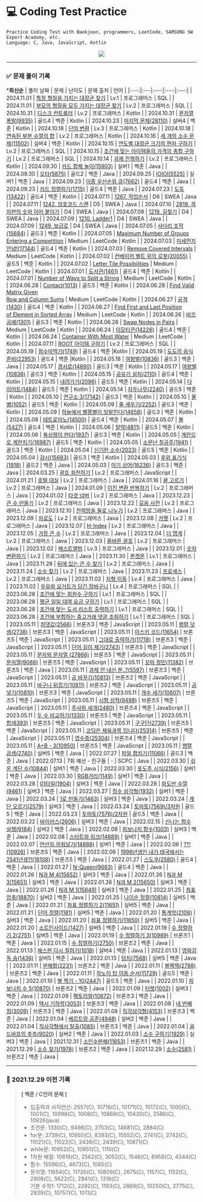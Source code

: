 # 💻 Coding Test Practice  
```
Practice Coding Test with Baekjoon, programmers, LeetCode, SAMSUNG SW Expert Academy, etc.  
Language: C, Java, JavaScript, Kotlin  
```

<div align="center">
  <a href="https://hits.seeyoufarm.com">
    <img src="https://hits.seeyoufarm.com/api/count/incr/badge.svg?url=https%3A%2F%2Fgithub.com%2Fjung0115%2FCodingTestPractice&count_bg=%23B7BCDB&title_bg=%233B50A6&icon=java.svg&icon_color=%23E7E7E7&title=Coding+Test&edge_flat=false"/>
  </a>
</div>

---

### ✅ 문제 풀이 기록

***최신순**
| 풀이 날짜 | 문제 | 난이도 | 문제 출처 | 언어 |
|:---:|:---|:---:|:---:|:---:|
| 2024.11.01 | [특정 형질을 가지는 대장균 찾기](https://school.programmers.co.kr/learn/courses/30/lessons/301646) | Lv.1 | 프로그래머스 | SQL |
| 2024.11.01 | [부모의 형질을 모두 가지는 대장균 찾기](https://school.programmers.co.kr/learn/courses/30/lessons/301647) | Lv.2 | 프로그래머스 | SQL |
| 2024.10.31 | [디스크 컨트롤러](https://school.programmers.co.kr/learn/courses/30/lessons/42627) | Lv.2 | 프로그래머스 | Kotlin |
| 2024.10.31 | [문자열 폭발(9935)](https://www.acmicpc.net/problem/9935) | 골드4 | 백준 | Kotlin |
| 2024.10.23 | [마지막 문제(28110)](https://www.acmicpc.net/problem/28110) | 실버4 | 백준 | Kotlin |
| 2024.10.18 | [단어 변환](https://school.programmers.co.kr/learn/courses/30/lessons/43163) | Lv.3 | 프로그래머스 | Kotlin |
| 2024.10.18 | [연속된 부분 수열의 합](https://school.programmers.co.kr/learn/courses/30/lessons/178870) | Lv.2 | 프로그래머스 | Kotlin |
| 2024.10.16 | [세 개의 소수 문제(11502)](https://www.acmicpc.net/problem/11502) | 실버4 | 백준 | Kotlin |
| 2024.10.15 | [연도별 대장균 크기의 편차 구하기](https://school.programmers.co.kr/learn/courses/30/lessons/299310) | Lv.2 | 프로그래머스 | SQL |
| 2024.10.15 | [조건에 맞는 아이템들의 가격의 총합 구하기](https://school.programmers.co.kr/learn/courses/30/lessons/273709) | Lv.2 | 프로그래머스 | SQL |
| 2024.10.14 | [과제 진행하기](https://school.programmers.co.kr/learn/courses/30/lessons/176962) | Lv.2 | 프로그래머스 | Kotlin |
| 2024.09.30 | [카드 합체 놀이(15903)](https://www.acmicpc.net/problem/15903) | 실버1 | 백준 | Java |
| 2024.09.30 | [오타(5875)](https://www.acmicpc.net/problem/5875) | 골드2 | 백준 | Java |
| 2024.09.25 | [IOIOI(5525)](https://www.acmicpc.net/problem/5525) | 실버1 | 백준 | Java |
| 2024.09.23 | [이중 우선순위 큐(7662)](https://www.acmicpc.net/problem/7662) | 골드4 | 백준 | Java |
| 2024.09.23 | [카드 정렬하기(1715)](https://www.acmicpc.net/problem/1715) | 골드4 | 백준 | Java |
| 2024.07.23 | [도둑(13422)](https://www.acmicpc.net/problem/13422) | 골드4 | 백준 | Kotlin |
| 2024.07.11 | [1267. 작업순서](https://swexpertacademy.com/main/code/problem/problemDetail.do?contestProbId=AV18TrIqIwUCFAZN) | D6 | SWEA | Java |
| 2024.07.11 | [1242. 암호코드 스캔](https://swexpertacademy.com/main/code/problem/problemDetail.do?contestProbId=AV15JEKKAM8CFAYD) | D5 | SWEA | Java |
| 2024.07.10 | [2819. 격자판의 숫자 이어 붙이기](https://swexpertacademy.com/main/code/problem/problemDetail.do?contestProbId=AV7I5fgqEogDFAXB) | D4 | SWEA | Java |
| 2024.07.09 | [1219. 길찾기](https://swexpertacademy.com/main/code/problem/problemDetail.do?contestProbId=AV14geLqABQCFAYD) | D4 | SWEA | Java |
| 2024.07.09 | [1210. Ladder1](https://swexpertacademy.com/main/code/problem/problemDetail.do?contestProbId=AV14ABYKADACFAYh) | D4 | SWEA | Java |
| 2024.07.09 | [1249. 보급로](https://swexpertacademy.com/main/code/problem/problemDetail.do?contestProbId=AV15QRX6APsCFAYD) | D4 | SWEA | Java |
| 2024.07.05 | [사다리 조작(15684)](https://www.acmicpc.net/problem/15684) | 골드3 | 백준 | Kotlin |
| 2024.07.05 | [Maximum Number of Groups<br/>Entering a Competition](https://leetcode.com/problems/maximum-number-of-groups-entering-a-competition) | Medium | LeetCode | Kotlin |
| 2024.07.03 | [미세먼지 안녕!(17144)](https://www.acmicpc.net/problem/17144) | 골드4 | 백준 | Kotlin |
| 2024.07.03 | [Remove Covered Intervals](https://leetcode.com/problems/remove-covered-intervals) | Medium | LeetCode | Kotlin |
| 2024.07.02 | [컨베이어 벨트 위의 로봇(20055)](https://www.acmicpc.net/problem/20055) | 골드5 | 백준 | Kotlin |
| 2024.07.02 | [Letter Tile Possibilities](https://leetcode.com/problems/letter-tile-possibilities) | Medium | LeetCode | Kotlin |
| 2024.07.01 | [도서관(1461)](https://www.acmicpc.net/problem/1461) | 골드4 | 백준 | Kotlin |
| 2024.07.01 | [Number of Ways to Split a String](https://leetcode.com/problems/number-of-ways-to-split-a-string) | Medium | LeetCode | Kotlin |
| 2024.06.28 | [Contact(1013)](https://www.acmicpc.net/problem/1013) | 골드5 | 백준 | Kotlin |
| 2024.06.28 | [Find Valid Matrix Given<br/>Row and Column Sums](https://leetcode.com/problems/find-valid-matrix-given-row-and-column-sums) | Medium | LeetCode | Kotlin |
| 2024.06.27 | [공격(1430)](https://www.acmicpc.net/problem/1430) | 골드4 | 백준 | Kotlin |
| 2024.06.27 | [Find First and Last Position<br/>of Element in Sorted Array](https://leetcode.com/problems/find-first-and-last-position-of-element-in-sorted-array) | Medium | LeetCode | Kotlin |
| 2024.06.26 | [비즈 공예(1301)](https://www.acmicpc.net/problem/1301) | 골드3 | 백준 | Kotlin |
| 2024.06.26 | [Swap Nodes in Pairs](https://leetcode.com/problems/swap-nodes-in-pairs) | Medium | LeetCode | Kotlin |
| 2024.06.24 | [이모티콘(14226)](https://www.acmicpc.net/problem/14226) | 골드4 | 백준 | Kotlin |
| 2024.06.24 | [Container With Most Water](https://leetcode.com/problems/container-with-most-water) | Medium | LeetCode | Kotlin |
| 2024.07.11 | [ROOT 아이템 구하기](https://school.programmers.co.kr/learn/courses/30/lessons/273710) | Lv.2 | 프로그래머스 | SQL |
| 2024.05.19 | [점수따먹기(1749)](https://www.acmicpc.net/problem/1749) | 골드4 | 백준 |Kotlin |
| 2024.05.19 | [도도의 음식 준비(22953)](https://www.acmicpc.net/problem/22953) | 골드4 | 백준 |Kotlin |
| 2024.05.18 | [여왕벌(10836)](https://www.acmicpc.net/problem/10836) | 골드3 | 백준 | Java |
| 2024.05.17 | [경사로(14890)](https://www.acmicpc.net/problem/14890) | 골드3 | 백준 | Kotlin |
| 2024.05.17 | [여왕벌(10836)](https://www.acmicpc.net/problem/10836) | 골드3 | 백준 | Kotlin |
| 2024.05.15 | [공유기 설치(2110)](https://www.acmicpc.net/problem/2110) | 골드4 | 백준 | Kotlin |
| 2024.05.15 | [내려가기(2096)](https://www.acmicpc.net/problem/2096) | 골드5 | 백준 | Kotlin |
| 2024.05.14 | [다이어트(1484)](https://www.acmicpc.net/problem/1484) | 골드5 | 백준 | Kotlin |
| 2024.05.14 | [자두나무(2240)](https://www.acmicpc.net/problem/2240) | 골드5 | 백준 | Kotlin |
| 2024.05.10 | [연구소 3(17142)](https://www.acmicpc.net/problem/17142) | 골드3 | 백준 | Kotlin |
| 2024.05.10 | [물병(1052)](https://www.acmicpc.net/problem/1052) | 골드5 | 백준 | Kotlin |
| 2024.05.09 | [줄 세우기(2252)](https://www.acmicpc.net/problem/2252) | 골드3 | 백준 | Kotlin |
| 2024.05.09 | [하늘에서 별똥별이 빗발친다(14658)](https://www.acmicpc.net/problem/14658) | 골드3 | 백준 | Kotlin |
| 2024.05.08 | [테트로미노(14500)](https://www.acmicpc.net/problem/14500) | 골드4 | 백준 | Kotlin |
| 2024.05.07 | [불(5427)](https://www.acmicpc.net/problem/5427) | 골드4 | 백준 | Kotlin |
| 2024.05.06 | [알약(4811)](https://www.acmicpc.net/problem/4811) | 골드5 | 백준 | Kotlin |
| 2024.05.06 | [욕심쟁이 판다(1937)](https://www.acmicpc.net/problem/1937) | 골드3 | 백준 | Kotlin |
| 2024.05.05 | [계란으로 계란치기(16987)](https://www.acmicpc.net/problem/16987) | 골드5 | 백준 | Kotlin |
| 2024.05.05 | [소문난 칠공주(1941)](https://www.acmicpc.net/problem/1941) | 골드3 | 백준 | Kotlin |
| 2024.05.04 | [신기한 소수(2023)](https://www.acmicpc.net/problem/2023) | 골드5 | 백준 | Kotlin |
| 2024.05.04 | [감시(15683)](https://www.acmicpc.net/problem/15683) | 골드3 | 백준 | Kotlin |
| 2024.05.03 | [후위 표기식(1918)](https://www.acmicpc.net/problem/1918) | 골드2 | 백준 | Java |
| 2024.05.03 | [아기 상어(16236)](https://www.acmicpc.net/problem/16236) | 골드3 | 백준 | Java |
| 2024.03.25 | [괄호 회전하기](https://school.programmers.co.kr/learn/courses/30/lessons/76502) | Lv.2 | 프로그래머스 | JavaScript |
| 2024.01.21 | [호텔 대실](https://school.programmers.co.kr/learn/courses/30/lessons/155651) | Lv.2 | 프로그래머스 | Java |
| 2024.01.16 | [귤 고르기](https://school.programmers.co.kr/learn/courses/30/lessons/138476) | Lv.2 | 프로그래머스 | Java |
| 2024.01.09 | [이진 변환 반복하기](https://school.programmers.co.kr/learn/courses/30/lessons/70129) | Lv.2 | 프로그래머스 | Java |
| 2024.01.02 | [타겟 넘버](https://school.programmers.co.kr/learn/courses/30/lessons/43165) | Lv.2 | 프로그래머스 | Java |
| 2023.12.23 | [큰 수 만들기](https://school.programmers.co.kr/learn/courses/30/lessons/42883) | Lv.2 | 프로그래머스 | Java |
| 2023.12.22 | [모음 사전](https://school.programmers.co.kr/learn/courses/30/lessons/84512) | Lv.2 | 프로그래머스 | Java |
| 2023.12.10 | [전력망을 둘로 나누기](https://school.programmers.co.kr/learn/courses/30/lessons/86971) | Lv.2 | 프로그래머스 | Java |
| 2023.12.09 | [피로도](https://school.programmers.co.kr/learn/courses/30/lessons/87946) | Lv.2 | 프로그래머스 | Java |
| 2023.12.08 | [카펫](https://school.programmers.co.kr/learn/courses/30/lessons/42842) | Lv.2 | 프로그래머스 | Java |
| 2023.12.07 | [H-Index](https://school.programmers.co.kr/learn/courses/30/lessons/42747) | Lv.2 | 프로그래머스 | Java |
| 2023.12.05 | [가장 큰 수](https://school.programmers.co.kr/learn/courses/30/lessons/42746) | Lv.2 | 프로그래머스 | Java |
| 2023.12.04 | [더 맵게](https://school.programmers.co.kr/learn/courses/30/lessons/42626) | Lv.2 | 프로그래머스 | Java |
| 2023.12.03 | [올바른 괄호](https://school.programmers.co.kr/learn/courses/30/lessons/12909) | Lv.2 | 프로그래머스 | Java |
| 2023.12.02 | [베스트앨범](https://school.programmers.co.kr/learn/courses/30/lessons/42579) | Lv.3 | 프로그래머스 | Java |
| 2023.12.01 | [숫자 변환하기](https://school.programmers.co.kr/learn/courses/30/lessons/154538) | Lv.2 | 프로그래머스 | Java |
| 2023.11.30 | [폰켓몬](https://school.programmers.co.kr/learn/courses/30/lessons/1845) | Lv.1 | 프로그래머스 | Java |
| 2023.11.28 | [뒤에 있는 큰 수 찾기](https://school.programmers.co.kr/learn/courses/30/lessons/154539) | Lv.2 | 프로그래머스 | Java |
| 2023.11.24 | [소수 찾기](https://school.programmers.co.kr/learn/courses/30/lessons/42839) | Lv.2 | 프로그래머스 | Java |
| 2023.11.23 | [프로세스](https://school.programmers.co.kr/learn/courses/30/lessons/42587) | Lv.2 | 프로그래머스 | Java |
| 2023.11.02 | [지형 이동](https://school.programmers.co.kr/learn/courses/30/lessons/62050) | Lv.4 | 프로그래머스 | Java |
| 2023.11.02 | [우유와 요거트가 담긴 장바구니](https://school.programmers.co.kr/learn/courses/30/lessons/62284) | Lv.4 | 프로그래머스 | SQL |
| 2023.06.28 | [조건에 맞는 회원수 구하기](https://school.programmers.co.kr/learn/courses/30/lessons/131535) | Lv.1 | 프로그래머스 | SQL |
| 2023.06.28 | [평균 일일 대여 요금 구하기](https://school.programmers.co.kr/learn/courses/30/lessons/151136) | Lv.1 | 프로그래머스 | SQL |
| 2023.06.28 | [조건에 맞는 도서 리스트 출력하기](https://school.programmers.co.kr/learn/courses/30/lessons/144853) | Lv.1 | 프로그래머스 | SQL |
| 2023.06.28 | [조건에 부합하는 중고거래 댓글 조회하기](https://school.programmers.co.kr/learn/courses/30/lessons/164673) | Lv.1 | 프로그래머스 | SQL |
| 2023.05.11 | [최댓값(2566)](https://www.acmicpc.net/problem/2566) | 브론즈3 | 백준 | JavaScript |
| 2023.05.11 | [행렬 덧셈(2738)](https://www.acmicpc.net/problem/2738) | 브론즈3 | 백준 | JavaScript |
| 2023.05.11 | [아스키 코드(11654)](https://www.acmicpc.net/problem/11654) | 브론즈5 | 백준 | JavaScript |
| 2023.05.11 | [그대로 출력하기(11718)](https://www.acmicpc.net/problem/11718) | 브론즈3 | 백준 | JavaScript |
| 2023.05.11 | [단어 길이 재기(2743)](https://www.acmicpc.net/problem/2743) | 브론즈5 | 백준 | JavaScript |
| 2023.05.11 | [문자와 문자열 (27866)](https://www.acmicpc.net/problem/27866) | 브론즈5 | 백준 | JavaScript |
| 2023.05.11 | [문자열(9086)](https://www.acmicpc.net/problem/9086) | 브론즈5 | 백준 | JavaScript |
| 2023.05.11 | [꼬마 정민(11382)](https://www.acmicpc.net/problem/11382) | 브론즈5 | 백준 | Java |
| 2023.05.11 | [과제 안 내신 분..?(5597)](https://www.acmicpc.net/problem/5597) | 브론즈3 | 백준 | JavaScript |
| 2023.05.11 | [공 바꾸기(10813)](https://www.acmicpc.net/problem/10813) | 브론즈2 | 백준 | JavaScript |
| 2023.05.11 | [바구니 뒤집기(10811)](https://www.acmicpc.net/problem/10811) | 브론즈2 | 백준 | JavaScript |
| 2023.05.11 | [공 넣기(10810)](https://www.acmicpc.net/problem/10810) | 브론즈3 | 백준 | JavaScript |
| 2023.05.11 | [개수 세기(10807)](https://www.acmicpc.net/problem/10807) | 브론즈5 | 백준 | JavaScript |
| 2023.05.11 | [시험 성적(9498)](https://www.acmicpc.net/problem/9498) | 브론즈5 | 백준 | JavaScript |
| 2023.05.11 | [주사위 세개(2480)](https://www.acmicpc.net/problem2480) | 브론즈4 | 백준 | JavaScript |
| 2023.05.11 | [두 수 비교하기(1330)](https://www.acmicpc.net/problem/1330) | 브론즈5 | 백준 | JavaScript |
| 2023.05.11 | [합(8393)](https://www.acmicpc.net/problem/8393) | 브론즈5 | 백준 | JavaScript |
| 2023.05.11 | [구구단(2739)](https://www.acmicpc.net/problem/2739) | 브론즈5 | 백준 | JavaScript |
| 2023.05.11 | [코딩은 체육과목 입니다(25314)](https://www.acmicpc.net/problem/25314) | 브론즈5 | 백준 | JavaScript |
| 2023.05.11 | [영수증(25304)](https://www.acmicpc.net/problem/25304) | 브론즈4 | 백준 | JavaScript |
| 2023.05.11 | [A+B - 3(10950)](https://www.acmicpc.net/problem/10950) | 브론즈5 | 백준 | JavaScript |
| 2023.05.11 | [행렬 곱셈(2740)](https://www.acmicpc.net/problem/2740) | 실버5 | 백준 | Java |
| 2022.07.27 | [파일 합치기(11066)](https://www.acmicpc.net/problem/11066) | 골드3 | 백준 | Java |
| 2022.07.13 | 7회 예선 - 친구들 | - | SCPC | Java |
| 2022.03.30 | [쉬운 계단 수(10844)](https://www.acmicpc.net/problem/10844) | 실버1 | 백준 | Java |
| 2022.03.30 | [포도주 시식(2156)](https://www.acmicpc.net/problem/2156) | 실버1 | 백준 | Java |
| 2022.03.30 | [RGB거리(1149)](https://www.acmicpc.net/problem/1149) | 실버1 | 백준 | Java |
| 2022.03.28 | [01타일(1904)](https://www.acmicpc.net/problem/1904) | 실버3 | 백준 | Java |
| 2022.03.28 | [파도반 수열(9461)](https://www.acmicpc.net/problem/9461) | 실버3 | 백준 | Java |
| 2022.03.27 | [정수 삼각형(1932)](https://www.acmicpc.net/problem/1932) | 실버1 | 백준 | Java |
| 2022.03.24 | [1로 만들기(1463)](https://www.acmicpc.net/problem/1463) | 실버3 | 백준 | Java |
| 2022.03.24 | [계단 오르기(2579)](https://www.acmicpc.net/problem/2579) | 실버3 | 백준 | Java |
| 2022.03.24 | [토마토(7569)/3차원](https://www.acmicpc.net/problem/7569) | 골드5 | 백준 | Java |
| 2022.03.23 | [토마토(7576)/2차원](https://www.acmicpc.net/problem/7576) | 골드5 | 백준 | Java |
| 2022.03.22 | [바이러스(2606)](https://www.acmicpc.net/problem/2606) | 실버3 | 백준 | Java |
| 2022.02.15 | [신나는 함수 실행(9184)](https://www.acmicpc.net/problem/9184) | 실버2 | 백준 | Java |
| 2022.02.08 | [피보나치 함수(1003)](https://www.acmicpc.net/problem/1003) | 실버3 | 백준 | Java |
| 2022.02.08 | [스타트와 링크(14889)](https://www.acmicpc.net/problem/14889) | 실버1 | 백준 | Java |
| 2022.02.07 | [연산자 끼워넣기(14888)](https://www.acmicpc.net/problem/14888) | 실버1 | 백준 | Java |
| 2022.02.06 | [??!(10926)](https://www.acmicpc.net/problem/10926) | 브론즈5 | 백준 | Java |
| 2022.02.06 | [1998년생인 내가 태국에서는 2541년생?!(18108)](https://www.acmicpc.net/problem/18108) | 브론즈5 | 백준 | Java |
| 2022.01.27 | [스도쿠(2580)](https://www.acmicpc.net/problem/2580) | 골드4 | 백준 | Java |
| 2022.01.27 | [N-Queen(9663)](https://www.acmicpc.net/problem/9663) | 골드4 | 백준 | Java |
| 2022.01.26 | [N과 M 4(15652)](https://www.acmicpc.net/problem/15652) | 실버3 | 백준 | Java |
| 2022.01.26 | [N과 M 3(15651)](https://www.acmicpc.net/problem/15651) | 실버3 | 백준 | Java |
| 2022.01.26 | [N과 M 2(15650)](https://www.acmicpc.net/problem/15650) | 실버3 | 백준 | Java |
| 2022.01.26 | [N과 M 1(15649)](https://www.acmicpc.net/problem/15649) | 실버3 | 백준 | Java |
| 2022.01.25 | [좌표 압축(18870)](https://www.acmicpc.net/problem/18870) | 실버2 | 백준 | Java |
| 2022.01.25 | [나이순 정렬(10814)](https://www.acmicpc.net/problem/10814) | 실버5 | 백준 | Java |
| 2022.01.21 | [좌표 정렬하기 2(11651)](https://www.acmicpc.net/problem/11651) | 실버5 | 백준 | Java |
| 2022.01.21 | [단어 정렬(1181)](https://www.acmicpc.net/problem/1181) | 실버5 | 백준 | Java |
| 2022.01.20 | [통계학(2108)](https://www.acmicpc.net/problem/2108) | 실버3 | 백준 | Java |
| 2022.01.20 | [좌표 정렬하기(11650)](https://www.acmicpc.net/problem/11650) | 실버5 | 백준 | Java |
| 2022.01.20 | [소트인사이드(1427)](https://www.acmicpc.net/problem/1427) | 실버5 | 백준 | Java |
| 2022.01.19 | [수 정렬하기 2(2751)](https://www.acmicpc.net/problem/2751) | 실버5 | 백준 | Java |
| 2022.01.19 | [수 정렬하기 3(10989)](https://www.acmicpc.net/problem/10989) | 브론즈1 | 백준 | Java |
| 2022.01.15 | [수 정렬하기(2750)](https://www.acmicpc.net/problem/2750) | 브론즈2 | 백준 | Java |
| 2022.01.13 | [체스판 다시 칠하기(1018)](https://www.acmicpc.net/problem/1018) | 실버4 | 백준 | Java |
| 2022.01.13 | [영화감독 숌(1436)](https://www.acmicpc.net/problem/1436) | 실버5 | 백준 | Java |
| 2022.01.13 | [덩치(7568)](https://www.acmicpc.net/problem/7568) | 실버5 | 백준 | Java |
| 2022.01.11 | [분해합(2231)](https://www.acmicpc.net/problem/2231) | 브론즈2 | 백준 | Java |
| 2022.01.11 | [블랙잭(2798)](https://www.acmicpc.net/problem/2798) | 브론즈2 | 백준 | Java |
| 2022.01.11 | [하노이 탑 이동 순서(11729)](https://www.acmicpc.net/problem/11729) | 골드5 | 백준 | Java |
| 2022.01.10 | [별 찍기 - 10(2447)](https://www.acmicpc.net/problem/2447) | 골드5 | 백준 | Java |
| 2022.01.10 | [피보나치 수 5(10870)](https://www.acmicpc.net/problem/10870) | 브론즈2 | 백준 | Java |
| 2022.01.09 | [터렛(1002)](https://www.acmicpc.net/problem/1002) | 실버3 | 백준 | Java |
| 2022.01.09 | [팩토리얼(10872)](https://www.acmicpc.net/problem/10872) | 브론즈3 | 백준 | Java |
| 2022.01.09 | [택시 기하학(3053)](https://www.acmicpc.net/problem/3053) | 브론즈3 | 백준 | Java |
| 2022.01.08 | [네 번째 점(3009)](https://www.acmicpc.net/problem/3009) | 브론즈3 | 백준 | Java |
| 2022.01.08 | [직각삼각형(4153)](https://www.acmicpc.net/problem/4153) | 브론즈3 | 백준 | Java |
| 2022.01.04 | [베르트랑 공준(4948)](https://www.acmicpc.net/problem/4948) | 실버2 | 백준 | Java |
| 2022.01.04 | [직사각형에서 탈출(1085)](https://www.acmicpc.net/problem/1085) | 브론즈3 | 백준 | Java |
| 2022.01.04 | [골드바흐의 추측(9020)](https://www.acmicpc.net/problem/9020) | 실버2 | 백준 | Java |
| 2022.01.03 | [소수 구하기(1929)](https://www.acmicpc.net/problem/1929) | 실버3 | 백준 | Java |
| 2021.12.31 | [소인수분해(11653)](https://www.acmicpc.net/problem/11653) | 브론즈1 | 백준 | Java |
| 2021.12.29 | [소수 찾기(1978)](https://www.acmicpc.net/problem/1978) | 브론즈2 | 백준 | Java |
| 2021.12.29 | [소수(2581)](https://www.acmicpc.net/problem/2581) | 브론즈2 | 백준 | Java |

---

### 💾 2021.12.29 이전 기록
> **[ 백준 / C언어 문제 ]**
> 
> - 입출력과 사칙연산: 2557(C), 10718(C), 10171(C), 10172(C), 1000(C), 1001(C), 10998(C), 1008(C), 10869(C), 10430(C), 2588(C), 10926(java)  
> - 조건문: 1330(C), 9498(C), 2753(C), 14681(C), 2884(C)  
> - for문: 2739(C), 10950(C), 8393(C), 15552(C), 2741(C), 2742(C), 11021(C), 11022(C), 2438(C), 2439(C), 10871(C)  
> - while문: 10952(C), 10951(C), 1110(C)  
> - 1차원 배열: 10818(C), 2562(C), 3052(C), 1546(C), 8958(C), 4344(C)  
> - 함수: 15596(C), 4673(C), 1065(C)  
> - 문자열: 11654(C), 11720(C), 10809(C), 2675(C), 1157(C), 1152(C), 2908(C), 5622(C), 2941(C), 1316(C)  
> 기본 수학1: 1712(C), 2292(C), 1193(C), 2869(C), 10250(C), 2775(C), 2839(C), 10757(C), 1011(C) 
